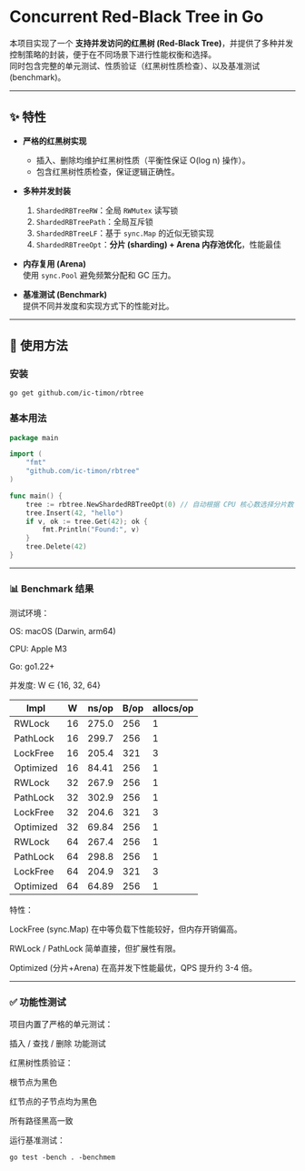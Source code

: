 # Concurrent Red-Black Tree in Go

本项目实现了一个 **支持并发访问的红黑树 (Red-Black Tree)**，并提供了多种并发控制策略的封装，便于在不同场景下进行性能权衡和选择。  
同时包含完整的单元测试、性质验证（红黑树性质检查）、以及基准测试 (benchmark)。

---

## ✨ 特性

- **严格的红黑树实现**  
  - 插入、删除均维护红黑树性质（平衡性保证 O(log n) 操作）。  
  - 包含红黑树性质检查，保证逻辑正确性。

- **多种并发封装**  
  1. `ShardedRBTreeRW`：全局 `RWMutex` 读写锁  
  2. `ShardedRBTreePath`：全局互斥锁  
  3. `ShardedRBTreeLF`：基于 `sync.Map` 的近似无锁实现  
  4. `ShardedRBTreeOpt`：**分片 (sharding) + Arena 内存池优化**，性能最佳

- **内存复用 (Arena)**  
  使用 `sync.Pool` 避免频繁分配和 GC 压力。

- **基准测试 (Benchmark)**  
  提供不同并发度和实现方式下的性能对比。

---

## 🚀 使用方法

### 安装

```bash
go get github.com/ic-timon/rbtree
```


### 基本用法
```go
package main

import (
    "fmt"
    "github.com/ic-timon/rbtree"
)

func main() {
    tree := rbtree.NewShardedRBTreeOpt(0) // 自动根据 CPU 核心数选择分片数
    tree.Insert(42, "hello")
    if v, ok := tree.Get(42); ok {
        fmt.Println("Found:", v)
    }
    tree.Delete(42)
}

```

---
### 📊 Benchmark 结果

测试环境：

OS: macOS (Darwin, arm64)

CPU: Apple M3

Go: go1.22+

并发度: W ∈ {16, 32, 64}

| Impl      | W  | ns/op | B/op | allocs/op |
| --------- | -- | ----- | ---- | --------- |
| RWLock    | 16 | 275.0 | 256  | 1         |
| PathLock  | 16 | 299.7 | 256  | 1         |
| LockFree  | 16 | 205.4 | 321  | 3         |
| Optimized | 16 | 84.41 | 256  | 1         |
| RWLock    | 32 | 267.9 | 256  | 1         |
| PathLock  | 32 | 302.9 | 256  | 1         |
| LockFree  | 32 | 204.6 | 321  | 3         |
| Optimized | 32 | 69.84 | 256  | 1         |
| RWLock    | 64 | 267.4 | 256  | 1         |
| PathLock  | 64 | 298.8 | 256  | 1         |
| LockFree  | 64 | 204.9 | 321  | 3         |
| Optimized | 64 | 64.89 | 256  | 1         |

特性：

LockFree (sync.Map) 在中等负载下性能较好，但内存开销偏高。

RWLock / PathLock 简单直接，但扩展性有限。

Optimized (分片+Arena) 在高并发下性能最优，QPS 提升约 3-4 倍。


---
### ✅ 功能性测试

项目内置了严格的单元测试：

插入 / 查找 / 删除 功能测试

红黑树性质验证：

根节点为黑色

红节点的子节点均为黑色

所有路径黑高一致

运行基准测试：
```
go test -bench . -benchmem
```
